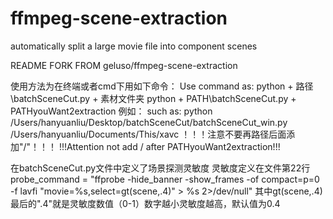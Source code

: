 # ffmpeg-scene-extraction
automatically split a large movie file into component scenes

README
FORK FROM geluso/ffmpeg-scene-extraction

使用方法为在终端或者cmd下用如下命令：
Use command as:
python + 路径\batchSceneCut.py + 素材文件夹
python + PATH\batchSceneCut.py + PATHyouWant2extraction
例如：
such as:
python /Users/hanyuanliu/Desktop/batchSceneCut/batchSceneCut_win.py /Users/hanyuanliu/Documents/This/xavc 
！！！注意不要再路径后面添加"/"！！！
!!!Attention not add / after PATHyouWant2extraction!!!


在batchSceneCut.py文件中定义了场景探测灵敏度
灵敏度定义在文件第22行
probe_command = "ffprobe -hide_banner -show_frames -of compact=p=0 -f lavfi \"movie=%s,select=gt(scene\,.4)\" > %s 2>/dev/null"
其中gt(scene\,.4)最后的".4"就是灵敏度数值（0-1）数字越小灵敏度越高，默认值为0.4

